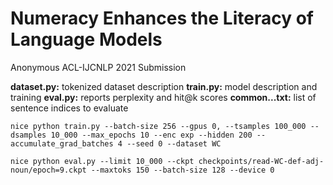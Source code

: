 # Numeracy Enhances the Literacy of Language Models
Anonymous ACL-IJCNLP 2021 Submission

**dataset.py:** tokenized dataset description
**train.py:** model description and training
**eval.py:** reports perplexity and hit@k scores
**common...txt:** list of sentence indices to evaluate

```
nice python train.py --batch-size 256 --gpus 0, --tsamples 100_000 --dsamples 10_000 --max_epochs 10 --enc exp --hidden 200 --accumulate_grad_batches 4 --seed 0 --dataset WC
```

```
nice python eval.py --limit 10_000 --ckpt checkpoints/read-WC-def-adj-noun/epoch=9.ckpt --maxtoks 150 --batch-size 128 --device 0
```